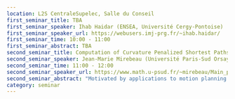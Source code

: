 ```yaml
---
location: L2S CentraleSupelec, Salle du Conseil
first_seminar_title: TBA
first_seminar_speaker: Ihab Haidar (ENSEA, Université Cergy-Pontoise)
first_seminar_speaker_url: https://webusers.imj-prg.fr/~ihab.haidar/
first_seminar_time: 10:00 - 11:00
first_seminar_abstract: TBA
second_seminar_title: Computation of Curvature Penalized Shortest Paths via the Fast Marching Algorithm
second_seminar_speaker: Jean-Marie Mirebeau (Université Paris-Sud Orsay)
second_seminar_time: 11:00 - 12:00
second_seminar_speaker_url: https://www.math.u-psud.fr/~mirebeau/Main_page.html
second_seminar_abstract: "Motivated by applications to motion planning and image segmentation, we consider shortest paths models with a curvature penalization, such as the Euler/Mumford elasticas, or the Reed-Shepp car with or without reverse gear. Our numerical strategy, for computing the path of minimal energy joining two given points, involves approximating these singular models using strongly anisotropic Riemannian or Finslerian metrics on the product space R^d x S^{d-1}. The associated eikonal equations are then solved via specialized variants of the Fast-Marching algorithm."
category: seminar
---
```


